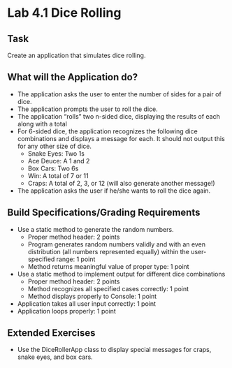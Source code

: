 # Lab 4.1 Dice Rolling
## Task
Create an application that simulates dice rolling.

## What will the Application do?
* The application asks the user to enter the number of sides for a pair of dice.
* The application prompts the user to roll the dice.
* The application “rolls” two n-sided dice, displaying the results of each along with a total
* For 6-sided dice, the application recognizes the following dice combinations and displays a message for each. It should not output this for any other size of dice.
  * Snake Eyes: Two 1s
  * Ace Deuce: A 1 and 2
  * Box Cars: Two 6s
  * Win: A total of 7 or 11
  * Craps: A total of 2, 3, or 12 (will also generate another message!)
* The application asks the user if he/she wants to roll the dice again.

## Build Specifications/Grading Requirements
* Use a static method to generate the random numbers.
  * Proper method header: 2 points
  * Program generates random numbers validly and with an even distribution (all numbers represented equally) within the user-specified range: 1 point
  * Method returns meaningful value of proper type: 1 point
* Use a static method to implement output for different dice combinations
  * Proper method header: 2 points
  * Method recognizes all specified cases correctly: 1 point
  * Method displays properly to Console: 1 point
* Application takes all user input correctly: 1 point
* Application loops properly: 1 point

## Extended Exercises
* Use the DiceRollerApp class to display special messages for craps, snake eyes, and box cars.

